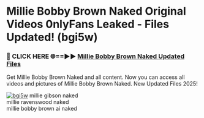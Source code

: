 # Millie Bobby Brown Naked Original Videos 0nlyFans Leaked - Files Updated! (bgi5w)

<h3>🔴 CLICK HERE 🌐==►► <a href="https://tinyurl.com/up5wt9bj" rel="nofollow">Millie Bobby Brown Naked Updated Files</a></h3>

Get Millie Bobby Brown Naked and all content. Now you can access all videos and pictures of Millie Bobby Brown Naked. New Updated Files 2025!

[![bgi5w](https://i.imgur.com/ABiUzMV.gif)](https://tinyurl.com/up5wt9bj)
millie gibson naked<br>
millie ravenswood naked<br>
millie bobby brown ai naked